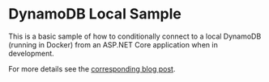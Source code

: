 # DynamoDB Local Sample

This is a basic sample of how to conditionally connect to a local DynamoDB (running in Docker) from an ASP.NET Core application when in development.

For more details see the [corresponding blog post](https://www.stevejgordon.co.uk/running-aws-dynamodb-locally-for-net-core-developers).